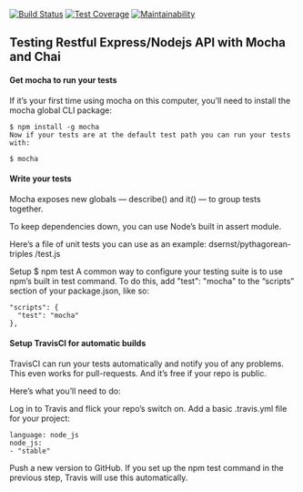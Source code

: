 [![Build Status](https://travis-ci.org/Bonifase/server.svg?branch=master)](https://travis-ci.org/Bonifase/server) [![Test Coverage](https://api.codeclimate.com/v1/badges/5c89e8bb40ab8d7bd628/test_coverage)](https://codeclimate.com/github/Bonifase/server/test_coverage) [![Maintainability](https://api.codeclimate.com/v1/badges/5c89e8bb40ab8d7bd628/maintainability)](https://codeclimate.com/github/Bonifase/server/maintainability)

## Testing Restful Express/Nodejs API with Mocha and Chai

#### Get mocha to run your tests

If it’s your first time using mocha on this computer, you’ll need to install the mocha global CLI package:

```
$ npm install -g mocha
Now if your tests are at the default test path you can run your tests with:

$ mocha
```

#### Write your tests

Mocha exposes new globals — describe() and it() — to group tests together.

To keep dependencies down, you can use Node’s built in assert module.

Here’s a file of unit tests you can use as an example: dsernst/pythagorean-triples /test.js

Setup \$ npm test
A common way to configure your testing suite is to use npm’s built in test command. To do this, add "test": "mocha" to the “scripts” section of your package.json, like so:

```
"scripts": {
  "test": "mocha"
},
```

#### Setup TravisCI for automatic builds

TravisCI can run your tests automatically and notify you of any problems. This even works for pull-requests. And it’s free if your repo is public.

Here’s what you’ll need to do:

Log in to Travis and flick your repo’s switch on.
Add a basic .travis.yml file for your project:

```
language: node_js
node_js:
- "stable"
```

Push a new version to GitHub.
If you set up the npm test command in the previous step, Travis will use this automatically.
